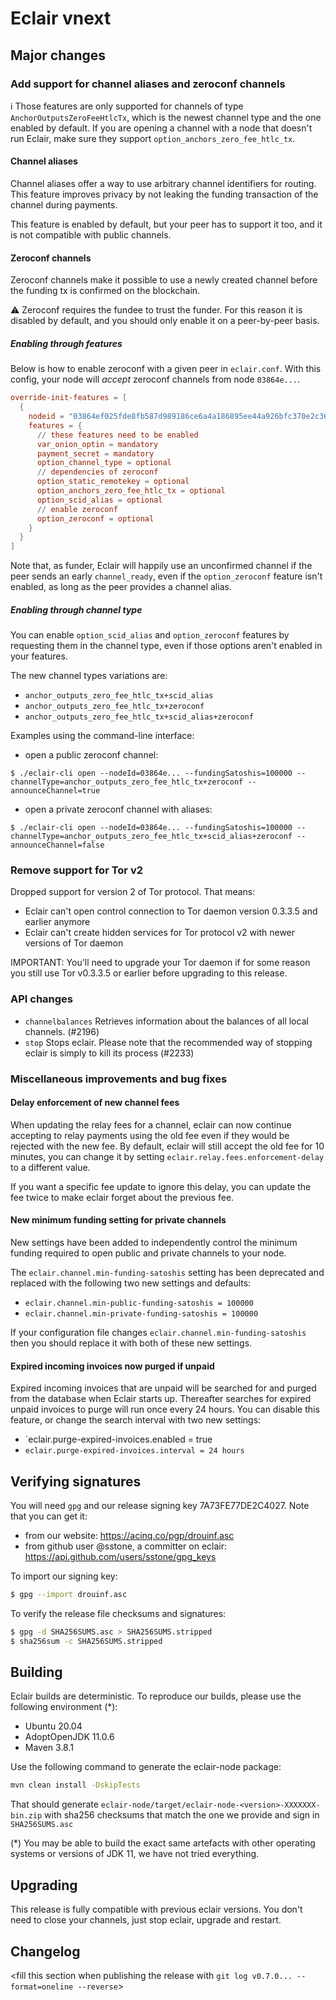 # Eclair vnext

<insert here a high-level description of the release>

## Major changes

### Add support for channel aliases and zeroconf channels

:information_source: Those features are only supported for channels of type `AnchorOutputsZeroFeeHtlcTx`, which is the
newest channel type and the one enabled by default. If you are opening a channel with a node that doesn't run Eclair,
make sure they support `option_anchors_zero_fee_htlc_tx`.

#### Channel aliases

Channel aliases offer a way to use arbitrary channel identifiers for routing. This feature improves privacy by not
leaking the funding transaction of the channel during payments.

This feature is enabled by default, but your peer has to support it too, and it is not compatible with public channels.

#### Zeroconf channels

Zeroconf channels make it possible to use a newly created channel before the funding tx is confirmed on the blockchain.

:warning: Zeroconf requires the fundee to trust the funder. For this reason it is disabled by default, and you should
only enable it on a peer-by-peer basis.

##### Enabling through features

Below is how to enable zeroconf with a given peer in `eclair.conf`. With this config, your node will _accept_ zeroconf
channels from node `03864e...`.

```eclair.conf
override-init-features = [
  {
    nodeid = "03864ef025fde8fb587d989186ce6a4a186895ee44a926bfc370e2c366597a3f8f",
    features = {
      // these features need to be enabled
      var_onion_optin = mandatory
      payment_secret = mandatory
      option_channel_type = optional
      // dependencies of zeroconf
      option_static_remotekey = optional
      option_anchors_zero_fee_htlc_tx = optional
      option_scid_alias = optional
      // enable zeroconf
      option_zeroconf = optional
    }
  }
]
```

Note that, as funder, Eclair will happily use an unconfirmed channel if the peer sends an early `channel_ready`, even if
the `option_zeroconf` feature isn't enabled, as long as the peer provides a channel alias.

##### Enabling through channel type

You can enable `option_scid_alias` and `option_zeroconf` features by requesting them in the channel type, even if those
options aren't enabled in your features.

The new channel types variations are:

- `anchor_outputs_zero_fee_htlc_tx+scid_alias`
- `anchor_outputs_zero_fee_htlc_tx+zeroconf`
- `anchor_outputs_zero_fee_htlc_tx+scid_alias+zeroconf`

Examples using the command-line interface:

- open a public zeroconf channel:

```shell
$ ./eclair-cli open --nodeId=03864e... --fundingSatoshis=100000 --channelType=anchor_outputs_zero_fee_htlc_tx+zeroconf --announceChannel=true
```

- open a private zeroconf channel with aliases:

```shell
$ ./eclair-cli open --nodeId=03864e... --fundingSatoshis=100000 --channelType=anchor_outputs_zero_fee_htlc_tx+scid_alias+zeroconf --announceChannel=false
```

### Remove support for Tor v2

Dropped support for version 2 of Tor protocol. That means:

- Eclair can't open control connection to Tor daemon version 0.3.3.5 and earlier anymore
- Eclair can't create hidden services for Tor protocol v2 with newer versions of Tor daemon

IMPORTANT: You'll need to upgrade your Tor daemon if for some reason you still use Tor v0.3.3.5 or earlier before
upgrading to this release.

### API changes

- `channelbalances` Retrieves information about the balances of all local channels. (#2196)
- `stop` Stops eclair. Please note that the recommended way of stopping eclair is simply to kill its process (#2233)

### Miscellaneous improvements and bug fixes

#### Delay enforcement of new channel fees

When updating the relay fees for a channel, eclair can now continue accepting to relay payments using the old fee even
if they would be rejected with the new fee.
By default, eclair will still accept the old fee for 10 minutes, you can change it by
setting `eclair.relay.fees.enforcement-delay` to a different value.

If you want a specific fee update to ignore this delay, you can update the fee twice to make eclair forget about the
previous fee.

#### New minimum funding setting for private channels

New settings have been added to independently control the minimum funding required to open public and private channels
to your node.

The `eclair.channel.min-funding-satoshis` setting has been deprecated and replaced with the following two new settings
and defaults:

* `eclair.channel.min-public-funding-satoshis = 100000`
* `eclair.channel.min-private-funding-satoshis = 100000`

If your configuration file changes `eclair.channel.min-funding-satoshis` then you should replace it with both of these
new settings.

#### Expired incoming invoices now purged if unpaid

Expired incoming invoices that are unpaid will be searched for and purged from the database when Eclair starts up.
Thereafter searches for expired unpaid invoices to purge will run once every 24 hours. You can disable this feature, or
change the search interval with two new settings:

* `eclair.purge-expired-invoices.enabled = true
* `eclair.purge-expired-invoices.interval = 24 hours`

## Verifying signatures

You will need `gpg` and our release signing key 7A73FE77DE2C4027. Note that you can get it:

- from our website: https://acinq.co/pgp/drouinf.asc
- from github user @sstone, a committer on eclair: https://api.github.com/users/sstone/gpg_keys

To import our signing key:

```sh
$ gpg --import drouinf.asc
```

To verify the release file checksums and signatures:

```sh
$ gpg -d SHA256SUMS.asc > SHA256SUMS.stripped
$ sha256sum -c SHA256SUMS.stripped
```

## Building

Eclair builds are deterministic. To reproduce our builds, please use the following environment (*):

- Ubuntu 20.04
- AdoptOpenJDK 11.0.6
- Maven 3.8.1

Use the following command to generate the eclair-node package:

```sh
mvn clean install -DskipTests
```

That should generate `eclair-node/target/eclair-node-<version>-XXXXXXX-bin.zip` with sha256 checksums that match the one
we provide and sign in `SHA256SUMS.asc`

(*) You may be able to build the exact same artefacts with other operating systems or versions of JDK 11, we have not
tried everything.

## Upgrading

This release is fully compatible with previous eclair versions. You don't need to close your channels, just stop eclair,
upgrade and restart.

## Changelog

<fill this section when publishing the release with `git log v0.7.0... --format=oneline --reverse`>
